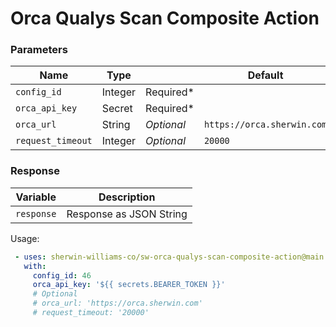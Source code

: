 # Orca Qualys Scan Composite Action  

### Parameters
Name | Type |   | Default | Note |
|--- | ---- |---| ------- | ---- |
`config_id` | Integer | Required* | 
`orca_api_key` | Secret | Required* | 
`orca_url` | String | *Optional* | `https://orca.sherwin.com` | 
`request_timeout` | Integer | *Optional* | `20000` | 

### Response

| Variable |  Description  |
|---|---|
`response` | Response as JSON String

Usage:

```yaml
 - uses: sherwin-williams-co/sw-orca-qualys-scan-composite-action@main
   with:
     config_id: 46
     orca_api_key: '${{ secrets.BEARER_TOKEN }}'
     # Optional
     # orca_url: 'https://orca.sherwin.com'
     # request_timeout: '20000'     
```
